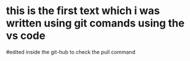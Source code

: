 # this is the first text which i was written using git comands using the vs code 

#edited inside the git-hub to check the pull command
